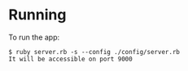 # Running
To run the app:

    $ ruby server.rb -s --config ./config/server.rb
    It will be accessible on port 9000
